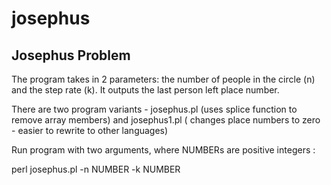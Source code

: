 # josephus

## Josephus Problem

The program takes in 2 parameters: the number of people in the circle (n) and the step rate (k).
It outputs the last person left place number.


There are two program variants - josephus.pl (uses splice function to remove array members) and josephus1.pl ( changes place numbers to zero - easier to rewrite to other languages) 

Run program with two arguments, where NUMBERs are positive integers :

perl josephus.pl -n NUMBER -k NUMBER


